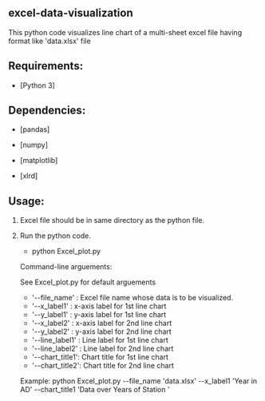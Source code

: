 ## excel-data-visualization

This python code visualizes line chart of a multi-sheet excel file having format like 'data.xlsx' file


## Requirements:

* [Python 3]


## Dependencies:         
                  
* [pandas]    

* [numpy]      

* [matplotlib]   

* [xlrd]


## Usage:

1. Excel file should be in same directory as the python file.

2. Run the python code.
      * python Excel_plot.py

    Command-line arguements:

      See Excel_plot.py for default arguements

      * '--file_name'   : Excel file name whose data is to be visualized.         
      * '--x_label1'    : x-axis label for 1st line chart
      * '--y_label1'    : y-axis label for 1st line chart
      * '--x_label2'    : x-axis label for 2nd line chart
      * '--y_label2'    : y-axis label for 2nd line chart
      * '--line_label1' : Line label for 1st line chart
      * '--line_label2' : Line label for 2nd line chart
      * '--chart_title1': Chart title for 1st line chart
      * '--chart_title2': Chart title for 2nd line chart

      Example: python Excel_plot.py --file_name 'data.xlsx' --x_label1 'Year in AD' --chart_title1 'Data over Years of Station '



